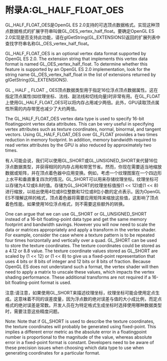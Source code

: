 # 附录A:GL_HALF_FLOAT_OES

GL_HALF_FLOAT_OES是OpenGL  ES 2.0支持的可选顶点数据格式。实现这种顶点数据格式的扩展字符串叫做GL_OES_vertex_half_float。要确定OpenGL ES  2.0实现是否支持此功能，请在glGetString(GL_EXTENSIONS)返回的扩展列表中查找字符串名称GL_OES_vertex_half_float。 

GL_HALF_FLOAT_OES is an optional vertex data format supported by OpenGL ES  2.0. The extension string that implements this vertex data format is named  GL_OES_vertex_half_float. To determine whether this feature is supported by an  OpenGL ES 2.0 implementation, look for the string name GL_OES_vertex_half_float  in the list of extensions returned by glGetString(GL_EXTENSIONS).

GL  _ HALF _ FLOAT _  OES顶点数据类型用于指定16位浮点顶点数据属性。这在指定顶点属性(如纹理坐标、法线、副法线和切线向量)时非常有用。在GL_FLOAT上使用GL_HALF_FLOAT_OES可以将内存占用减少两倍。此外，GPU读取顶点属性所需的内存带宽也减少了大约两倍。

The GL_HALF_FLOAT_OES vertex data type is used to specify 16-bit floatingpoint  vertex data attributes. This can be very useful in specifying vertex attributes  such as texture coordinates, normal, binormal, and tangent vectors. Using  GL_HALF_FLOAT_OES over GL_FLOAT provides a two times reduction in memory  footprint. In addition, memory bandwidth required to read vertex attributes by  the GPU is also reduced by approximately two times.

有人可能会说，我们可以使用GL_SHORT或GL_UNSIGNED_SHORT来代替16位浮点数据类型，并获得相同的内存占用和带宽节省。然而，你现在需要适当地缩放数据或矩阵，并在顶点着色器中应用变换。例如，考虑一个纹理图案在一个四边形上水平和垂直重复四次的情况。GL_SHORT可以用来存储纹理坐标。纹理坐标可以存储为4.12或8.8的值。存储为GL_SHORT的纹理坐标值按(1  << 12)或(1 << 8)进行缩放，以给出使用4位或8位整数和12位或8位小数的定点表示。因为OpenGL  ES不理解这样的格式，顶点着色器将需要应用矩阵来缩放这些值，这影响了顶点着色性能。如果使用16位浮点格式，则不需要这些额外的转换。

One can argue that we can use GL_SHORT or GL_UNSIGNED_SHORT instead of a  16-bit floating-point data type and get the same memory footprint and bandwidth  savings. However you will now need to scale the data or matrices appropriately  and apply a transform in the vertex shader. For example, consider the case where  a texture pattern is to be repeated four times horizontally and vertically over  a quad. GL_SHORT can be used to store the texture coordinates. The texture  coordinates could be stored as a 4.12 or 8.8 value. The texture coordinate  values stored as GL_SHORT are scaled by (1 << 12) or (1 << 8) to  give us a fixed-point representation that uses 4 bits or 8 bits of integer and  12 bits or 8 bits of fraction. Because OpenGL ES does not understand such a  format, the vertex shader will then need to apply a matrix to unscale these  values, which impacts the vertex shading performance. These additional  transforms are not required if a 16-bit floating-point format is used.

注意:请注意，如果使用GL_SHORT来描述纹理坐标，纹理坐标可能会使用定点生成。这意味着不同的误差度量，因为浮点数的绝对误差与值的大小成比例，而定点格式的绝对误差是常数。开发人员在为特定格式生成坐标时选择使用哪种数据类型时，需要注意这些精度问题。

Note: Note that if GL_SHORT is used to describe the texture coordinates, the  texture coordinates will probably be generated using fixed-point. This implies a  different error metric as the absolute error in a floatingpoint number is  proportional to the magnitude of the value, whereas absolute error in a  fixed-point format is constant. Developers need to be aware of these precision  issues when choosing which data type to use when generating coordinates for a  particular format.